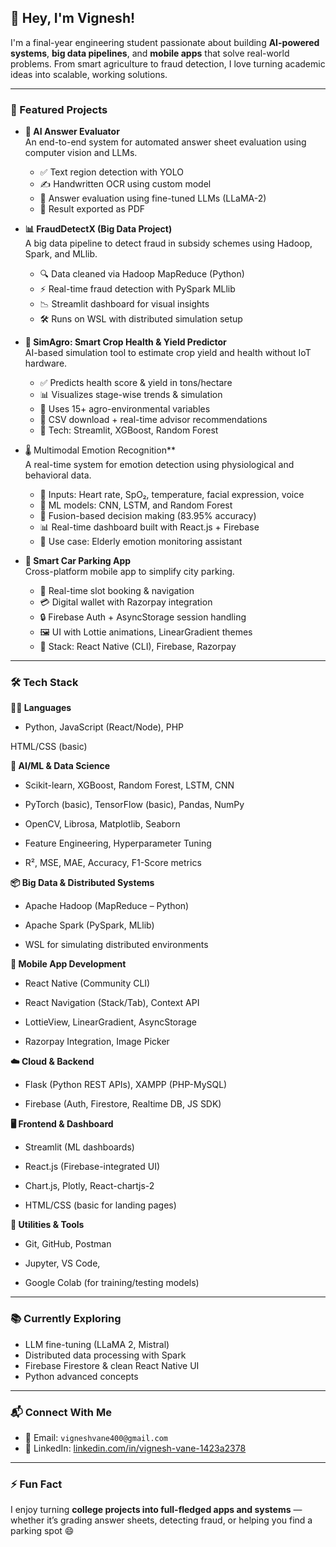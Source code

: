 ## 👋 Hey, I'm Vignesh!

I'm a final-year engineering student passionate about building **AI-powered systems**, **big data pipelines**, and **mobile apps** that solve real-world problems. From smart agriculture to fraud detection, I love turning academic ideas into scalable, working solutions.

---

### 🚀 Featured Projects

- **🧠 AI Answer Evaluator**  
  An end-to-end system for automated answer sheet evaluation using computer vision and LLMs.  
  - ✅ Text region detection with YOLO  
  - ✍️ Handwritten OCR using custom model  
  - 🤖 Answer evaluation using fine-tuned LLMs (LLaMA-2)  
  - 📄 Result exported as PDF

- **📊 FraudDetectX (Big Data Project)**  
  A big data pipeline to detect fraud in subsidy schemes using Hadoop, Spark, and MLlib.  
  - 🔍 Data cleaned via Hadoop MapReduce (Python)  
  - ⚡ Real-time fraud detection with PySpark MLlib  
  - 📉 Streamlit dashboard for visual insights  
  - 🛠️ Runs on WSL with distributed simulation setup

- **🌾 SimAgro: Smart Crop Health & Yield Predictor**  
  AI-based simulation tool to estimate crop yield and health without IoT hardware.  
  - ✅ Predicts health score & yield in tons/hectare  
  - 📊 Visualizes stage-wise trends & simulation  
  - 🤖 Uses 15+ agro-environmental variables  
  - 📂 CSV download + real-time advisor recommendations  
  - 🔧 Tech: Streamlit, XGBoost, Random Forest

- 🌡️ Multimodal Emotion Recognition**  
  A real-time system for emotion detection using physiological and behavioral data.  
  - 💓 Inputs: Heart rate, SpO₂, temperature, facial expression, voice  
  - 🧠 ML models: CNN, LSTM, and Random Forest  
  - 🔀 Fusion-based decision making (83.95% accuracy)  
  - 📊 Real-time dashboard built with React.js + Firebase  
  - 👵 Use case: Elderly emotion monitoring assistant

- **🚗 Smart Car Parking App**  
  Cross-platform mobile app to simplify city parking.  
  - 📍 Real-time slot booking & navigation  
  - 💳 Digital wallet with Razorpay integration  
  - 🔒 Firebase Auth + AsyncStorage session handling  
  - 🖼️ UI with Lottie animations, LinearGradient themes  
  - 🔧 Stack: React Native (CLI), Firebase, Razorpay

---
### 🛠 Tech Stack

**🧑‍💻 Languages**
   - Python, JavaScript (React/Node), PHP

HTML/CSS (basic)

**🤖 AI/ML & Data Science**
   - Scikit-learn, XGBoost, Random Forest, LSTM, CNN

   - PyTorch (basic), TensorFlow (basic), Pandas, NumPy

   - OpenCV, Librosa, Matplotlib, Seaborn

   - Feature Engineering, Hyperparameter Tuning

   - R², MSE, MAE, Accuracy, F1-Score metrics

**📦 Big Data & Distributed Systems**
  - Apache Hadoop (MapReduce – Python)

  - Apache Spark (PySpark, MLlib)

  - WSL for simulating distributed environments

**📱 Mobile App Development**
  - React Native (Community CLI)

  - React Navigation (Stack/Tab), Context API

  - LottieView, LinearGradient, AsyncStorage

  - Razorpay Integration, Image Picker

**☁️ Cloud & Backend**
  - Flask (Python REST APIs), XAMPP (PHP-MySQL)

  - Firebase (Auth, Firestore, Realtime DB, JS SDK)

**🖥️ Frontend & Dashboard**
  - Streamlit (ML dashboards)

  - React.js (Firebase-integrated UI)

  - Chart.js, Plotly, React-chartjs-2

  - HTML/CSS (basic for landing pages)

**🔧 Utilities & Tools**
  - Git, GitHub, Postman

  - Jupyter, VS Code, 

  - Google Colab (for training/testing models)

---

### 📚 Currently Exploring

- LLM fine-tuning (LLaMA 2, Mistral)  
- Distributed data processing with Spark  
- Firebase Firestore & clean React Native UI  
- Python advanced concepts

---

### 📬 Connect With Me

- 📧 Email: `vigneshvane400@gmail.com`  
- 💼 LinkedIn: [linkedin.com/in/vignesh-vane-1423a2378](https://www.linkedin.com/in/vignesh-vane-1423a2378)

---

### ⚡ Fun Fact

I enjoy turning **college projects into full-fledged apps and systems** — whether it’s grading answer sheets, detecting fraud, or helping you find a parking spot 😄
